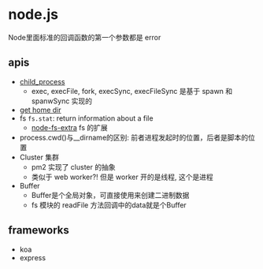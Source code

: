 # node.js

Node里面标准的回调函数的第一个参数都是 error

## apis

* [child_process](https://nodejs.org/api/child_process.html)
  * exec, execFile, fork, execSync, execFileSync 是基于 spawn 和 spanwSync 实现的
* [get home dir](https://nodejs.org/api/os.html#os_os_homedir)
* fs
  `fs.stat`: return information about a file
  * [node-fs-extra](https://github.com/jprichardson/node-fs-extra) fs 的扩展
* process.cwd()与__dirname的区别: 前者进程发起时的位置，后者是脚本的位置
* Cluster 集群
  * pm2 实现了 cluster 的抽象
  * 类似于 web worker?! 但是 worker 开的是线程, 这个是进程
* Buffer
  * Buffer是个全局对象，可直接使用来创建二进制数据
  * fs 模块的 readFile 方法回调中的data就是个Buffer

## frameworks

* koa
* express